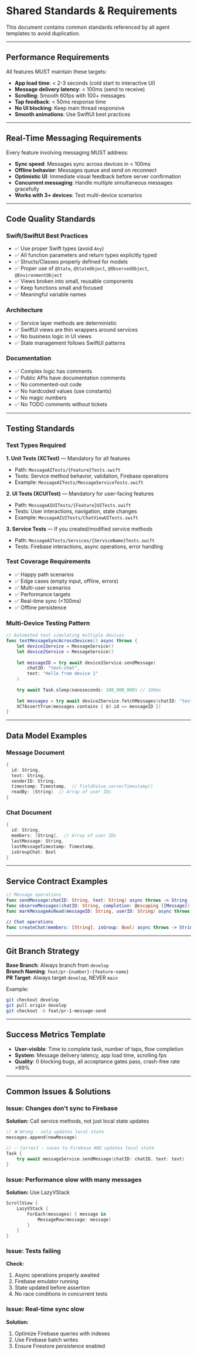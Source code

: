 # Shared Standards & Requirements

This document contains common standards referenced by all agent templates to avoid duplication.

---

## Performance Requirements

All features MUST maintain these targets:

- **App load time**: < 2-3 seconds (cold start to interactive UI)
- **Message delivery latency**: < 100ms (send to receive)
- **Scrolling**: Smooth 60fps with 100+ messages
- **Tap feedback**: < 50ms response time
- **No UI blocking**: Keep main thread responsive
- **Smooth animations**: Use SwiftUI best practices

---

## Real-Time Messaging Requirements

Every feature involving messaging MUST address:

- **Sync speed**: Messages sync across devices in < 100ms
- **Offline behavior**: Messages queue and send on reconnect
- **Optimistic UI**: Immediate visual feedback before server confirmation
- **Concurrent messaging**: Handle multiple simultaneous messages gracefully
- **Works with 3+ devices**: Test multi-device scenarios

---

## Code Quality Standards

### Swift/SwiftUI Best Practices
- ✅ Use proper Swift types (avoid `Any`)
- ✅ All function parameters and return types explicitly typed
- ✅ Structs/Classes properly defined for models
- ✅ Proper use of `@State`, `@StateObject`, `@ObservedObject`, `@EnvironmentObject`
- ✅ Views broken into small, reusable components
- ✅ Keep functions small and focused
- ✅ Meaningful variable names

### Architecture
- ✅ Service layer methods are deterministic
- ✅ SwiftUI views are thin wrappers around services
- ✅ No business logic in UI views
- ✅ State management follows SwiftUI patterns

### Documentation
- ✅ Complex logic has comments
- ✅ Public APIs have documentation comments
- ✅ No commented-out code
- ✅ No hardcoded values (use constants)
- ✅ No magic numbers
- ✅ No TODO comments without tickets

---

## Testing Standards

### Test Types Required

**1. Unit Tests (XCTest)** — Mandatory for all features
- Path: `MessageAITests/{Feature}Tests.swift`
- Tests: Service method behavior, validation, Firebase operations
- Example: `MessageAITests/MessageServiceTests.swift`

**2. UI Tests (XCUITest)** — Mandatory for user-facing features
- Path: `MessageAIUITests/{Feature}UITests.swift`
- Tests: User interactions, navigation, state changes
- Example: `MessageAIUITests/ChatViewUITests.swift`

**3. Service Tests** — If you created/modified service methods
- Path: `MessageAITests/Services/{ServiceName}Tests.swift`
- Tests: Firebase interactions, async operations, error handling

### Test Coverage Requirements
- ✅ Happy path scenarios
- ✅ Edge cases (empty input, offline, errors)
- ✅ Multi-user scenarios
- ✅ Performance targets
- ✅ Real-time sync (<100ms)
- ✅ Offline persistence

### Multi-Device Testing Pattern
```swift
// Automated test simulating multiple devices
func testMessageSyncAcrossDevices() async throws {
    let device1Service = MessageService()
    let device2Service = MessageService()
    
    let messageID = try await device1Service.sendMessage(
        chatID: "test-chat",
        text: "Hello from device 1"
    )
    
    try await Task.sleep(nanoseconds: 100_000_000) // 100ms
    
    let messages = try await device2Service.fetchMessages(chatID: "test-chat")
    XCTAssertTrue(messages.contains { $0.id == messageID })
}
```

---

## Data Model Examples

### Message Document
```swift
{
  id: String,
  text: String,
  senderID: String,
  timestamp: Timestamp,  // FieldValue.serverTimestamp()
  readBy: [String]  // Array of user IDs
}
```

### Chat Document
```swift
{
  id: String,
  members: [String],  // Array of user IDs
  lastMessage: String,
  lastMessageTimestamp: Timestamp,
  isGroupChat: Bool
}
```

---

## Service Contract Examples

```swift
// Message operations
func sendMessage(chatID: String, text: String) async throws -> String
func observeMessages(chatID: String, completion: @escaping ([Message]) -> Void) -> ListenerRegistration
func markMessageAsRead(messageID: String, userID: String) async throws

// Chat operations
func createChat(members: [String], isGroup: Bool) async throws -> String
```

---

## Git Branch Strategy

**Base Branch**: Always branch from `develop`  
**Branch Naming**: `feat/pr-{number}-{feature-name}`  
**PR Target**: Always target `develop`, NEVER `main`

Example:
```bash
git checkout develop
git pull origin develop
git checkout -b feat/pr-1-message-send
```

---

## Success Metrics Template

- **User-visible**: Time to complete task, number of taps, flow completion
- **System**: Message delivery latency, app load time, scrolling fps
- **Quality**: 0 blocking bugs, all acceptance gates pass, crash-free rate >99%

---

## Common Issues & Solutions

### Issue: Changes don't sync to Firebase
**Solution:** Call service methods, not just local state updates
```swift
// ❌ Wrong - only updates local state
messages.append(newMessage)

// ✅ Correct - saves to Firebase AND updates local state
Task {
    try await messageService.sendMessage(chatID: chatID, text: text)
}
```

### Issue: Performance slow with many messages
**Solution:** Use LazyVStack
```swift
ScrollView {
    LazyVStack {
        ForEach(messages) { message in
            MessageRow(message: message)
        }
    }
}
```

### Issue: Tests failing
**Check:**
1. Async operations properly awaited
2. Firebase emulator running
3. State updated before assertion
4. No race conditions in concurrent tests

### Issue: Real-time sync slow
**Solution:**
1. Optimize Firebase queries with indexes
2. Use Firebase batch writes
3. Ensure Firestore persistence enabled
